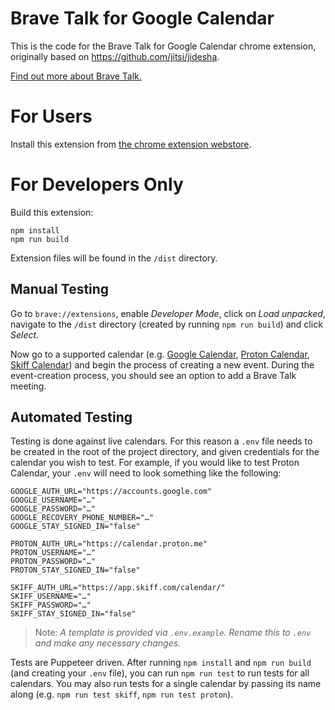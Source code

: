 # Brave Talk for Google Calendar

This is the code for the Brave Talk for Google Calendar chrome extension,
originally based on https://github.com/jitsi/jidesha.

[Find out more about Brave Talk.](https://brave.com/talk/)

# For Users

Install this extension from [the chrome extension webstore](https://chrome.google.com/webstore/detail/brave-talk-for-google-cal/nimfmkdcckklbkhjjkmbjfcpaiifgamg).

# For Developers Only

Build this extension:

    npm install
    npm run build

Extension files will be found in the `/dist` directory.

## Manual Testing

Go to `brave://extensions`, enable _Developer Mode_, click on _Load unpacked_, navigate to the `/dist` directory (created by running `npm run build`) and click _Select_.

Now go to a supported calendar (e.g. [Google Calendar](https://calendar.google.com/), [Proton Calendar](https://calendar.proton.me/), [Skiff Calendar](https://app.skiff.com/calendar/)) and begin the process of creating a new event. During the event-creation process, you should see an option to add a Brave Talk meeting.

## Automated Testing

Testing is done against live calendars. For this reason a `.env` file needs to be created in the root of the project directory, and given credentials for the calendar you wish to test. For example, if you would like to test Proton Calendar, your `.env` will need to look something like the following:

```
GOOGLE_AUTH_URL="https://accounts.google.com"
GOOGLE_USERNAME="…"
GOOGLE_PASSWORD="…"
GOOGLE_RECOVERY_PHONE_NUMBER="…"
GOOGLE_STAY_SIGNED_IN="false"

PROTON_AUTH_URL="https://calendar.proton.me"
PROTON_USERNAME="…"
PROTON_PASSWORD="…"
PROTON_STAY_SIGNED_IN="false"

SKIFF_AUTH_URL="https://app.skiff.com/calendar/"
SKIFF_USERNAME="…"
SKIFF_PASSWORD="…"
SKIFF_STAY_SIGNED_IN="false"
```

> Note: _A template is provided via `.env.example`. Rename this to `.env` and make any necessary changes._

Tests are Puppeteer driven. After running `npm install` and `npm run build` (and creating your `.env` file), you can run `npm run test` to run tests for all calendars. You may also run tests for a single calendar by passing its name along (e.g. `npm run test skiff`, `npm run test proton`).

